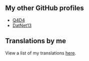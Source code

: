 ## My other GitHub profiles
- [Q4D4](https://www.github.com/q4d4)
- [DatNet13](https://www.github.com/DatNet13)

## Translations by me
View a list of my translations [here](https://github.com/davidkadaria/davidkadaria/blob/main/TRANSLATIONS.md).
